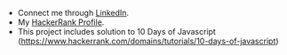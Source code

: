 - Connect me through [LinkedIn](https://www.linkedin.com/in/ariya-vijayan-3b170310a/).
- My [HackerRank Profile](https://www.hackerrank.com/profile/ariyavijayan).
- This project includes solution to 10 Days of Javascript (https://www.hackerrank.com/domains/tutorials/10-days-of-javascript)

